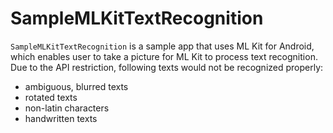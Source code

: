 # SampleMLKitTextRecognition

`SampleMLKitTextRecognition` is a sample app that uses ML Kit for Android,
which enables user to take a picture for ML Kit to process text recognition.
Due to the API restriction, following texts would not be recognized properly:

* ambiguous, blurred texts
* rotated texts
* non-latin characters
* handwritten texts
